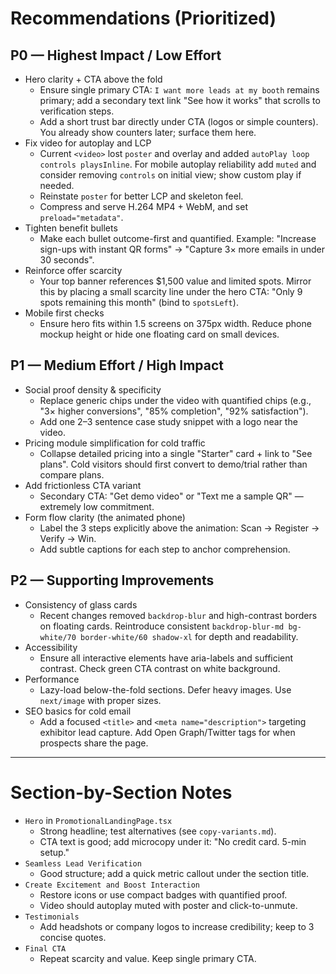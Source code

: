 # Recommendations (Prioritized)

## P0 — Highest Impact / Low Effort
- Hero clarity + CTA above the fold
  - Ensure single primary CTA: `I want more leads at my booth` remains primary; add a secondary text link "See how it works" that scrolls to verification steps.
  - Add a short trust bar directly under CTA (logos or simple counters). You already show counters later; surface them here.
- Fix video for autoplay and LCP
  - Current `<video>` lost `poster` and overlay and added `autoPlay loop controls playsInline`. For mobile autoplay reliability add `muted` and consider removing `controls` on initial view; show custom play if needed.
  - Reinstate `poster` for better LCP and skeleton feel.
  - Compress and serve H.264 MP4 + WebM, and set `preload="metadata"`.
- Tighten benefit bullets
  - Make each bullet outcome-first and quantified. Example: "Increase sign-ups with instant QR forms" → "Capture 3× more emails in under 30 seconds".
- Reinforce offer scarcity
  - Your top banner references $1,500 value and limited spots. Mirror this by placing a small scarcity line under the hero CTA: "Only 9 spots remaining this month" (bind to `spotsLeft`).
- Mobile first checks
  - Ensure hero fits within 1.5 screens on 375px width. Reduce phone mockup height or hide one floating card on small devices.

## P1 — Medium Effort / High Impact
- Social proof density & specificity
  - Replace generic chips under the video with quantified chips (e.g., "3× higher conversions", "85% completion", "92% satisfaction").
  - Add one 2–3 sentence case study snippet with a logo near the video.
- Pricing module simplification for cold traffic
  - Collapse detailed pricing into a single "Starter" card + link to "See plans". Cold visitors should first convert to demo/trial rather than compare plans.
- Add frictionless CTA variant
  - Secondary CTA: "Get demo video" or "Text me a sample QR" — extremely low commitment.
- Form flow clarity (the animated phone)
  - Label the 3 steps explicitly above the animation: Scan → Register → Verify → Win.
  - Add subtle captions for each step to anchor comprehension.

## P2 — Supporting Improvements
- Consistency of glass cards
  - Recent changes removed `backdrop-blur` and high-contrast borders on floating cards. Reintroduce consistent `backdrop-blur-md bg-white/70 border-white/60 shadow-xl` for depth and readability.
- Accessibility
  - Ensure all interactive elements have aria-labels and sufficient contrast. Check green CTA contrast on white background.
- Performance
  - Lazy-load below-the-fold sections. Defer heavy images. Use `next/image` with proper sizes.
- SEO basics for cold email
  - Add a focused `<title>` and `<meta name="description">` targeting exhibitor lead capture. Add Open Graph/Twitter tags for when prospects share the page.

---

# Section-by-Section Notes

- `Hero` in `PromotionalLandingPage.tsx`
  - Strong headline; test alternatives (see `copy-variants.md`).
  - CTA text is good; add microcopy under it: "No credit card. 5-min setup."
- `Seamless Lead Verification`
  - Good structure; add a quick metric callout under the section title.
- `Create Excitement and Boost Interaction`
  - Restore icons or use compact badges with quantified proof.
  - Video should autoplay muted with poster and click-to-unmute.
- `Testimonials`
  - Add headshots or company logos to increase credibility; keep to 3 concise quotes.
- `Final CTA`
  - Repeat scarcity and value. Keep single primary CTA.
